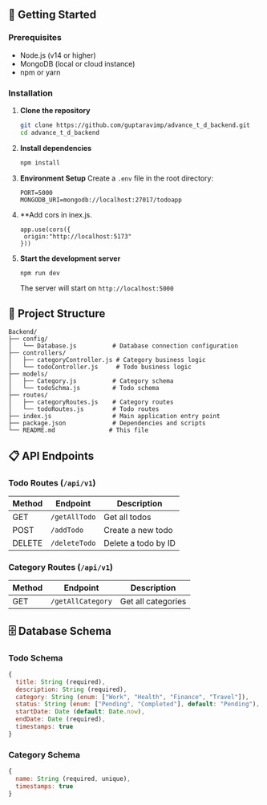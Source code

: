 ## 🚀 Getting Started

### Prerequisites
- Node.js (v14 or higher)
- MongoDB (local or cloud instance)
- npm or yarn

### Installation

1. **Clone the repository**
   ```bash
   git clone https://github.com/guptaravimp/advance_t_d_backend.git
   cd advance_t_d_backend
   ```

2. **Install dependencies**
   ```bash
   npm install
   ```

3. **Environment Setup**
   Create a `.env` file in the root directory:
   ```env
   PORT=5000
   MONGODB_URI=mongodb://localhost:27017/todoapp
   ```
4. **Add cors in inex.js.
   ```
   app.use(cors({
    origin:"http://localhost:5173"
   }))
   ```

4. **Start the development server**
   ```bash
   npm run dev
   ```

   The server will start on `http://localhost:5000`


## 📁 Project Structure

```
Backend/
├── config/
│   └── Database.js          # Database connection configuration
├── controllers/
│   ├── categoryController.js # Category business logic
│   └── todoController.js     # Todo business logic
├── models/
│   ├── Category.js          # Category schema
│   └── todoSchma.js         # Todo schema
├── routes/
│   ├── categoryRoutes.js    # Category routes
│   └── todoRoutes.js        # Todo routes
├── index.js                 # Main application entry point
├── package.json             # Dependencies and scripts
└── README.md               # This file
```

## 📋 API Endpoints

### Todo Routes (`/api/v1`)

| Method | Endpoint | Description |
|--------|----------|-------------|
| GET | `/getAllTodo` | Get all todos |
| POST | `/addTodo` | Create a new todo |
| DELETE | `/deleteTodo` | Delete a todo by ID |

### Category Routes (`/api/v1`)

| Method | Endpoint | Description |
|--------|----------|-------------|
| GET | `/getAllCategory` | Get all categories |

## 🗄️ Database Schema

### Todo Schema
```javascript
{
  title: String (required),
  description: String (required),
  category: String (enum: ["Work", "Health", "Finance", "Travel"]),
  status: String (enum: ["Pending", "Completed"], default: "Pending"),
  startDate: Date (default: Date.now),
  endDate: Date (required),
  timestamps: true
}
```

### Category Schema
```javascript
{
  name: String (required, unique),
  timestamps: true
}
```
